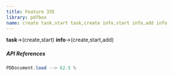 ```yaml
---
title: Feature 335
library: pdfbox
name: create task,start task,create info,start info,add info
---
```


**task**->(create,start) **info**->(create,start,add) 

##### API References

```java
PDDocument.load --> 62.5 %
```
